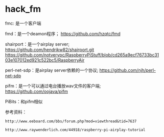 hack_fm
=======

fmc: 是一个客户端

fmd：是一个deamon程序； https://github.com/hzqtc/fmd

shairport：是一个airplay server; https://github.com/hendrikw82/shairport.git
https://github.com/notverypc/RaspberryPiStuff/blob/cd265a9ecf76733bc3103e107012ed921c522bc5/RaspberryAir

perl-net-sdp：是airplay server依赖的一个协议; https://github.com/njh/perl-net-sdp

pifm：是一个可以通过电台播放wav文件的客户端; https://github.com/oojava/pifm

PiBits：和pifm相似

参考资料：
  	
  	http://www.eeboard.com/bbs/forum.php?mod=viewthread&tid=7637
  	
    http://www.raywenderlich.com/44918/raspberry-pi-airplay-tutorial
